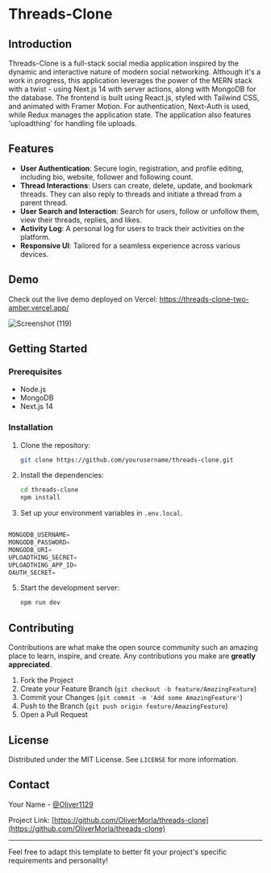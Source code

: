 # Threads-Clone

## Introduction

Threads-Clone is a full-stack social media application inspired by the dynamic and interactive nature of modern social networking. Although it's a work in progress, this application leverages the power of the MERN stack with a twist - using Next.js 14 with server actions, along with MongoDB for the database. The frontend is built using React.js, styled with Tailwind CSS, and animated with Framer Motion. For authentication, Next-Auth is used, while Redux manages the application state. The application also features 'uploadthing' for handling file uploads.

## Features

- **User Authentication**: Secure login, registration, and profile editing, including bio, website, follower and following count.
- **Thread Interactions**: Users can create, delete, update, and bookmark threads. They can also reply to threads and initiate a thread from a parent thread.
- **User Search and Interaction**: Search for users, follow or unfollow them, view their threads, replies, and likes.
- **Activity Log**: A personal log for users to track their activities on the platform.
- **Responsive UI**: Tailored for a seamless experience across various devices.

## Demo

Check out the live demo deployed on Vercel: https://threads-clone-two-amber.vercel.app/

![Screenshot (119)](https://github.com/OliverMorla/threads-clone/assets/73266650/e91986c8-7280-431e-909e-937d0b878360)

## Getting Started

### Prerequisites

- Node.js
- MongoDB
- Next.js 14

### Installation

1. Clone the repository:
   ```bash
   git clone https://github.com/yourusername/threads-clone.git
   ```
2. Install the dependencies:
   ```bash
   cd threads-clone
   npm install
   ```
3. Set up your environment variables in `.env.local`.

```js

MONGODB_USERNAME=
MONGODB_PASSWORD=
MONGODB_URI=
UPLOADTHING_SECRET=
UPLOADTHING_APP_ID=
OAUTH_SECRET=

```

5. Start the development server:
   ```bash
   npm run dev
   ```

## Contributing

Contributions are what make the open source community such an amazing place to learn, inspire, and create. Any contributions you make are **greatly appreciated**.

1. Fork the Project
2. Create your Feature Branch (`git checkout -b feature/AmazingFeature`)
3. Commit your Changes (`git commit -m 'Add some AmazingFeature'`)
4. Push to the Branch (`git push origin feature/AmazingFeature`)
5. Open a Pull Request

## License

Distributed under the MIT License. See `LICENSE` for more information.

## Contact

Your Name - [@Oliver1129](#)

Project Link: [https://github.com/OliverMorla/threads-clone](https://github.com/OliverMorla/threads-clone)

---

Feel free to adapt this template to better fit your project's specific requirements and personality!
